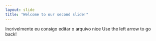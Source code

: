 ```yaml
---
layout: slide
title: "Welcome to our second slide!"
---
```

Incrivelmente eu consigo editar o arquivo nice
Use the left arrow to go back!

